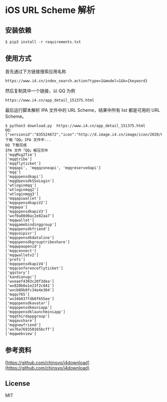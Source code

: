 # iOS URL Scheme 解析

## 安装依赖

```
$ pip3 install -r requirements.txt
```

## 使用方式
首先通过下方链接搜索应用名称

```
https://www.i4.cn/index_search.action?type=1&model=1&k={keyword}
```

然后复制其中一个链接，以 QQ 为例

```
https://www.i4.cn/app_detail_151375.html
```

最后运行脚本解析 IPA 文件中的 URL Scheme，结果中所有 list 都是可用的 URL Scheme。

```
$ python3 download.py  https://www.i4.cn/app_detail_151375.html
QQ: {"versionid":"835524672","icon":"http://d.image.i4.cn/image/icon/2020/04/14/12/444934666/z1586839082329_020411.jpg","code":1,"shortversion":"8.3.3","id":151375,"bundleid":"com.tencent.mqq","name":"QQ","path":"http://pc.i4.cn/1_151375","minversion":"9.0","sizebyte":354169281,"longversion":"8.3.3.615","itunesid":444934666,"pkagetype":1}
下载「QQ」IPA 文件中...
QQ 下载完成
IPA 文件「QQ」解压完毕
['mqqMsg2Tim']
['mqqtribe']
['mqqflyticket']
['mqqapi', 'mqqqzoneapi', 'mqqreservedapi']
['mqq']
['mqqopensdkapi']
['mqqOpensdkSSoLogin']
['wtloginmqq']
['wtloginmqq2']
['wtloginmqq3']
['mqqapiwallet']
['mqqopensdkapiV2']
['mqqwpa']
['mqqopensdkapiV3']
['wxf0a80d0ac2e82aa7']
['mqqwallet']
['mqqgamebindinggroup']
['mqqopensdkfriend']
['mqqvoipivr']
['mqqopensdkdataline']
['mqqopensdkgrouptribeshare']
['mqqwpaopenid']
['mqqconnect']
['mqqwalletv2']
['prefs']
['mqqopensdkapiV4']
['mqqconferenceflyticket']
['qqstory']
['kandianugc']
['wxeaef4303c20f3dea']
['wx820b0a1e23f2c841']
['wxcb89b8fc34e4e304']
['mqqv765']
['wx34b037fdb0f655ee']
['mqqopensdkavatar']
['mqqopensdkminiapp']
['mqqopensdklaunchminiapp']
['mqqthirdappgroup']
['mqqavshare']
['mqqnewfriend']
['wx76a769350165bcff']
['mqqwebview']
```

## 参考资料

[https://github.com/chinsyo/i4download](https://github.com/chinsyo/i4download)

## License

MIT
